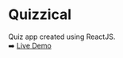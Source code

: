 # Quizzical

Quiz app created using ReactJS.  
:arrow_right: [Live Demo](https://arifh12.github.io/Quizzical/)
